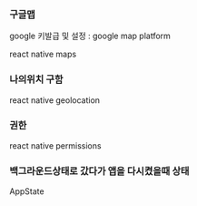 ### 구글맵

google 키발급 및  설정 : google map platform

react native maps

### 나의위치 구함

react native geolocation


### 권한

react native permissions

### 백그라운드상태로 갔다가 앱을 다시켰을때 상태

AppState

